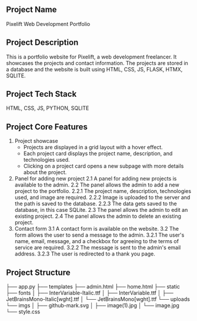## Project Name
Pixelift Web Development Portfolio
## Project Description
This is a portfolio website for Pixelift, a web development freelancer. It showcases the projects and contact information. The projects are stored in a database and the website is built using HTML, CSS, JS, FLASK, HTMX, SQLITE.
## Project Tech Stack
HTML, CSS, JS, PYTHON, SQLITE

## Project Core Features
1. Project showcase
    - Projects are displayed in a grid layout with a hover effect.
    - Each project card displays the project name, description, and technologies used.
    - Clicking on a project card opens a new subpage with more details about the project.
2. Panel for adding new project
    2.1 A panel for adding new projects is available to the admin.
    2.2 The panel allows the admin to add a new project to the portfolio.
        2.2.1 The project name, description, technologies used, and image are required.
        2.2.2 Image is uploaded to the server and the path is saved to the database.
        2.2.3 The data gets saved to the database, in this case SQLite.
    2.3 The panel allows the admin to edit an existing project.
    2.4 The panel allows the admin to delete an existing project.
3. Contact form
    3.1 A contact form is available on the website.
    3.2 The form allows the user to send a message to the admin.
        3.2.1 The user's name, email, message, and a checkbox for agreeing to the terms of service are required.
        3.2.2 The message is sent to the admin's email address.
        3.2.3 The user is redirected to a thank you page.


## Project Structure
├── app.py
├── templates
    ├── admin.html
    ├── home.html
├── static
    ├── fonts
    │   ├── InterVariable-Italic.ttf
    │   ├── InterVariable.ttf
    │   ├── JetBrainsMono-Italic[wght].ttf
    │   └── JetBrainsMono[wght].ttf
    └── uploads
    └── imgs
    │   ├── github-mark.svg
    │   ├── image(1).jpg
    │   └── image.jpg
    └── style.css
